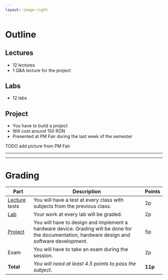 ```yaml
---
layout: image-right
---
```

# Outline

## Lectures
  - 12 lectures
  - 1 Q&A lecture for the project

## Labs
  - 12 labs

## Project
- You have to build a project
- Will cost around 150 RON
- Presented at PM Fair during the last week of the semester

TODO add picture from PM Fair

---
---
# Grading

| Part | Description | Points |
|-----|-------------|--------|
| [Lecture](/docs/category/lecture) tests | You will have a test at every class with subjects from the previous class. | 2p |
| [Lab](/docs/category/lab) | Your work at every lab will be graded. | 2p |
| [Project](/docs/project) | You will have to design and implement a hardware device. Grading will be done for the documentation, hardware design and software development. | 5p |
| Exam | You will have to take an exam during the session. | 2p |
| **Total** | *You will need at least 4.5 points to pass the subject.* | **11p** |
